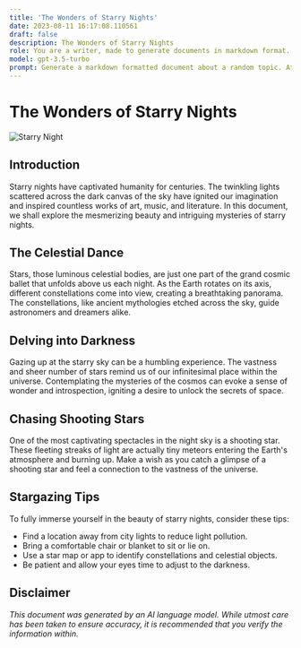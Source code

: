 ```yaml
---
title: 'The Wonders of Starry Nights'
date: 2023-08-11 16:17:08.110561
draft: false
description: The Wonders of Starry Nights
role: You are a writer, made to generate documents in markdown format. It is very important that all of the documents you generate are in valid markdown format.
model: gpt-3.5-turbo
prompt: Generate a markdown formatted document about a random topic. At the bottom, include a disclaimer explaining that the document was generated by you. The first line of the document should be the title. Make sure that the entire document is in proper markdown format, using a mix of various tags to make the document visually appealing.
---
```


# The Wonders of Starry Nights

![Starry Night](https://images.unsplash.com/photo-1580289419039-826efb904470?ixid=MnwxMjA3fDB8MHxzZWFyY2h8MXx8c3RhcnJ5JTIwbmlnaHR8ZW58MHx8MHx8&ixlib=rb-1.2.1&w=1000&q=80)

## Introduction

Starry nights have captivated humanity for centuries. The twinkling lights scattered across the dark canvas of the sky have ignited our imagination and inspired countless works of art, music, and literature. In this document, we shall explore the mesmerizing beauty and intriguing mysteries of starry nights.

## The Celestial Dance

Stars, those luminous celestial bodies, are just one part of the grand cosmic ballet that unfolds above us each night. As the Earth rotates on its axis, different constellations come into view, creating a breathtaking panorama. The constellations, like ancient mythologies etched across the sky, guide astronomers and dreamers alike.

## Delving into Darkness

Gazing up at the starry sky can be a humbling experience. The vastness and sheer number of stars remind us of our infinitesimal place within the universe. Contemplating the mysteries of the cosmos can evoke a sense of wonder and introspection, igniting a desire to unlock the secrets of space.

## Chasing Shooting Stars

One of the most captivating spectacles in the night sky is a shooting star. These fleeting streaks of light are actually tiny meteors entering the Earth's atmosphere and burning up. Make a wish as you catch a glimpse of a shooting star and feel a connection to the vastness of the universe.

## Stargazing Tips

To fully immerse yourself in the beauty of starry nights, consider these tips:

- Find a location away from city lights to reduce light pollution.
- Bring a comfortable chair or blanket to sit or lie on.
- Use a star map or app to identify constellations and celestial objects.
- Be patient and allow your eyes time to adjust to the darkness.

## Disclaimer

*This document was generated by an AI language model. While utmost care has been taken to ensure accuracy, it is recommended that you verify the information within.*